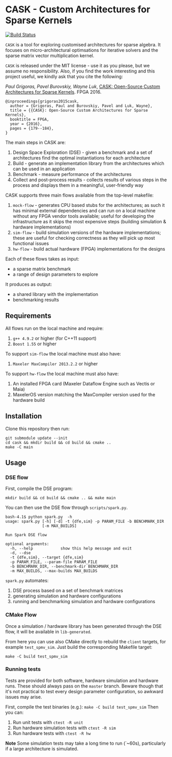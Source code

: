 # CASK - Custom Architectures for Sparse Kernels

[![Build Status](https://travis-ci.org/caskorg/cask.svg?branch=master)](https://travis-ci.org/caskorg/cask/)

`CASK` is a tool for exploring customised architectures for sparse algebra. It
focuses on micro-architectural optimsations for iterative solvers and the
sparse matrix vector multiplication kernel.

`CASK` is released under the MIT license - use it as you please, but we assume
no responsibility. Also, if you find the work interesting and this project
useful, we kindly ask that you cite the following:

_Paul Grigoras, Pavel Burovskiy, Wayne Luk_, [CASK: Open-Source Custom
Architectures for Sparse Kernels](http://dl.acm.org/citation.cfm?doid=2847263.2847338). FPGA 2016.

```
@inproceedings{grigoras2015cask,
  author = {Grigoras, Paul and Burovskiy, Pavel and Luk, Wayne},
  title = {{CASK}: Open-Source Custom Architectures for Sparse Kernels},
  booktitle = FPGA,
  year = {2016},
  pages = {179--184},
}
```

The main steps in CASK are:

1. Design Space Exploration (DSE) - given a benchmark and a set of
   architectures find the optimal instantiations for each architecture
2. Build - generate an implementation library from the architectures which can
   be used in an application
3. Benchmark - measure performance of the architectures
4. Collect and post-process results - collects results of various steps in the
   process and displays them in a meaningful, user-friendly way

CASK supports three main flows available from the top-level makefile:

1. `mock-flow` - generates CPU based stubs for the architectures; as such it
   has minimal external dependencies and can run on a local machine without any
   FPGA vendor tools available; useful for developing the infrastructure as it
   skips the most expensive steps (building simulation & hardware
   implementations)
2. `sim-flow` - build simulation versions of the hardware implementations;
   these are useful for checking correctness as they will pick up most
   functional issues
4. `hw-flow` - build actual hardware (FPGA) implementations for the designs

Each of these flows takes as input:
- a sparse matrix benchmark
- a range of design parameters to explore

It produces as output:
- a shared library with the implementation
- benchmarking results

## Requirements

All flows run on the local machine and require:

1. `g++ 4.9.2` or higher (for C++11 support)
2. `Boost 1.55` or higher

To support `sim-flow` the local machine must also have:

1. `Maxeler MaxCompiler 2013.2.2` or higher

To support `hw-flow` the local machine must also have:

1. An installed FPGA card (Maxeler Dataflow Engine such as Vectis or Maia)
2. MaxelerOS version matching the MaxCompiler version used for the hardware
   build


## Installation

Clone this repository then run:

```
git submodule update --init
cd cask && mkdir build && cd build && cmake ..
make -C main
```


## Usage

### DSE flow

First, compile the DSE program:

````
mkdir build && cd build && cmake .. && make main
````

You can then use the DSE flow through `scripts/spark.py`.

```
bash-4.1$ python spark.py  -h
usage: spark.py [-h] [-d] -t {dfe,sim} -p PARAM_FILE -b BENCHMARK_DIR
                [-m MAX_BUILDS]

Run Spark DSE flow

optional arguments:
  -h, --help            show this help message and exit
  -d, --dse
  -t {dfe,sim}, --target {dfe,sim}
  -p PARAM_FILE, --param-file PARAM_FILE
  -b BENCHMARK_DIR, --benchmark-dir BENCHMARK_DIR
  -m MAX_BUILDS, --max-builds MAX_BUILDS
```

`spark.py` automates:

1. DSE process based on a set of benchmark matrices
2. generating simulation and hardware configurations
3. running and benchmarking simulation and hardware configurations


### CMake Flow

Once a simulation / hardware library has been generated through the DSE flow, it will be available in `lib-generated`.

From here you can use also CMake directly to rebuild the `client` targets, for example `test_spmv_sim`. Just build the corresponding Makefile target:

```
make -C build test_spmv_sim
```

### Running tests

Tests are provided for both software, hardware simulation and hardware runs. These should always pass on the `master` branch. Beware though that it's not practical to test every design parameter configuration, so awkward issues may arise.

First, compile the test binaries (e.g.): `make -C build test_spmv_sim`
Then you can:

1. Run unit tests with `ctest -R unit`
2. Run hardware simulation tests with `ctest -R sim`
3. Run hardware tests with `ctest -R hw`

__Note__ Some simulation tests may take a long time to run (`~60s), particularly if a large architecture is  simulated.

